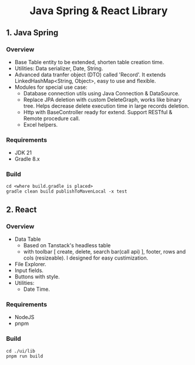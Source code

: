 <h1 align="center"> Java Spring & React Library </h1>

## 1. Java Spring
### Overview
- Base Table entity to be extended, shorten table creation time.
- Utilities: Data serializer, Date, String.
- Advanced data tranfer object (DTO) called 'Record'. It extends LinkedHashMap<String, Object>, easy to use and flexible.
- Modules for special use case:
  - Database connection utils using Java Connection & DataSource.
  - Replace JPA deletion with custom DeleteGraph, works like binary tree. Helps decrease delete execution time in large records deletion.
  - Http with BaseController ready for extend. Support RESTful & Remote procedure call.
  - Excel helpers.
### Requirements
- JDK 21
- Gradle 8.x
### Build
```
cd <where build.gradle is placed>
gradle clean build publishToMavenLocal -x test
```
 
## 2. React
### Overview
- Data Table
  - Based on Tanstack's headless table  
  - with toolbar [ create, delete, search bar(call api) ], footer, rows and cols (resizeable). I designed for easy custimization.
- File Explorer.
- Input fields.
- Buttons with style.
- Utilities:
  - Date Time.
### Requirements
- NodeJS
- pnpm
### Build
```
cd ./ui/lib
pnpm run build
```
